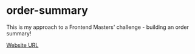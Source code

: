 # order-summary

This is my approach to a Frontend Masters' challenge - building an order summary!

<a href="https://mariana-c-ramos.github.io/order-summary/" target="_blank">Website URL</a>
